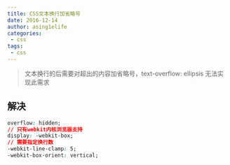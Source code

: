 ```yaml
---
title: CSS文本换行加省略号
date: 2016-12-14
author: asing1elife
categories:
 - css
tags:
 - css
---
```

> 文本换行的后需要对超出的内容加省略号，text-overflow: ellipsis 无法实现此需求  

## 解决
```css
overflow: hidden;
// 只有webkit内核浏览器支持
display: -webkit-box;
// 需要指定换行数
-webkit-line-clamp: 5;
-webkit-box-orient: vertical;
```